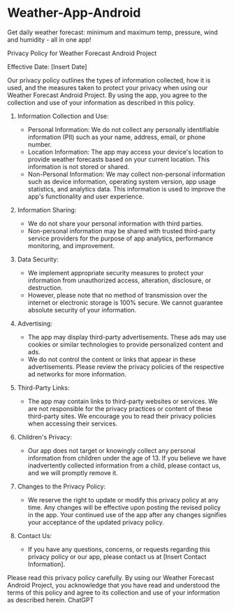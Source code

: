 # Weather-App-Android
Get daily weather forecast: minimum and maximum temp, pressure, wind and humidity - all in one app! 


Privacy Policy for Weather Forecast Android Project

Effective Date: [Insert Date]

Our privacy policy outlines the types of information collected, how it is used, and the measures taken to protect your privacy when using our Weather Forecast Android Project. By using the app, you agree to the collection and use of your information as described in this policy.

1. Information Collection and Use:
   - Personal Information: We do not collect any personally identifiable information (PII) such as your name, address, email, or phone number.
   - Location Information: The app may access your device's location to provide weather forecasts based on your current location. This information is not stored or shared.
   - Non-Personal Information: We may collect non-personal information such as device information, operating system version, app usage statistics, and analytics data. This information is used to improve the app's functionality and user experience.

2. Information Sharing:
   - We do not share your personal information with third parties.
   - Non-personal information may be shared with trusted third-party service providers for the purpose of app analytics, performance monitoring, and improvement.

3. Data Security:
   - We implement appropriate security measures to protect your information from unauthorized access, alteration, disclosure, or destruction.
   - However, please note that no method of transmission over the internet or electronic storage is 100% secure. We cannot guarantee absolute security of your information.

4. Advertising:
   - The app may display third-party advertisements. These ads may use cookies or similar technologies to provide personalized content and ads.
   - We do not control the content or links that appear in these advertisements. Please review the privacy policies of the respective ad networks for more information.

5. Third-Party Links:
   - The app may contain links to third-party websites or services. We are not responsible for the privacy practices or content of these third-party sites. We encourage you to read their privacy policies when accessing their services.

6. Children's Privacy:
   - Our app does not target or knowingly collect any personal information from children under the age of 13. If you believe we have inadvertently collected information from a child, please contact us, and we will promptly remove it.

7. Changes to the Privacy Policy:
   - We reserve the right to update or modify this privacy policy at any time. Any changes will be effective upon posting the revised policy in the app. Your continued use of the app after any changes signifies your acceptance of the updated privacy policy.

8. Contact Us:
   - If you have any questions, concerns, or requests regarding this privacy policy or our app, please contact us at [Insert Contact Information].

Please read this privacy policy carefully. By using our Weather Forecast Android Project, you acknowledge that you have read and understood the terms of this policy and agree to its collection and use of your information as described herein.
ChatGPT
